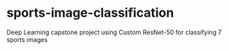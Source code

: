 # sports-image-classification
Deep Learning capstone project using Custom ResNet-50 for classifying 7 sports images
